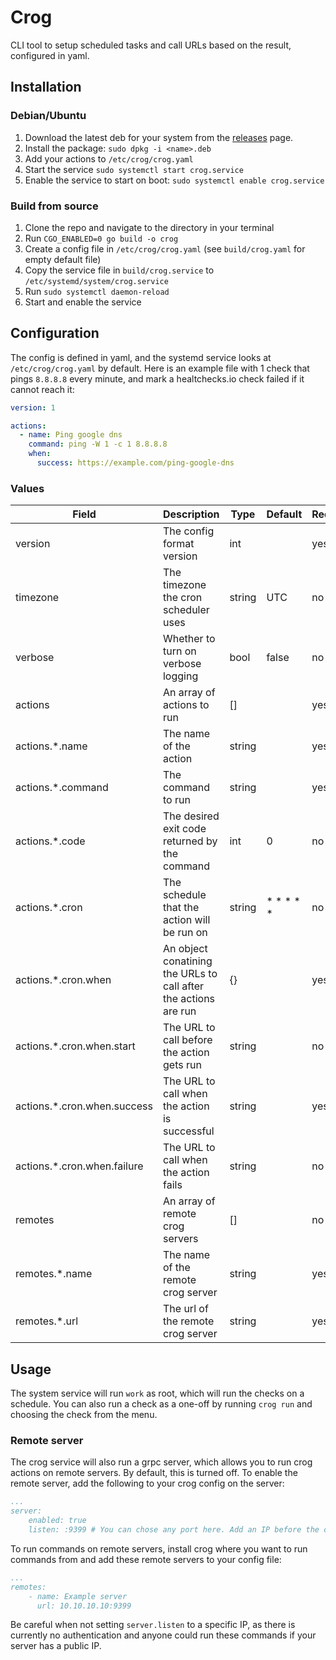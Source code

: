 # Crog

CLI tool to setup scheduled tasks and call URLs based on the result, configured in yaml.

## Installation

### Debian/Ubuntu

1. Download the latest deb for your system from the [releases](https://github.com/henrywhitaker3/crog/releases) page.
2. Install the package: `sudo dpkg -i <name>.deb`
3. Add your actions to `/etc/crog/crog.yaml`
4. Start the service `sudo systemctl start crog.service`
5. Enable the service to start on boot: `sudo systemctl enable crog.service`

### Build from source

1. Clone the repo and navigate to the directory in your terminal
2. Run `CGO_ENABLED=0 go build -o crog`
3. Create a config file in `/etc/crog/crog.yaml` (see `build/crog.yaml` for empty default file)
4. Copy the service file in `build/crog.service` to `/etc/systemd/system/crog.service`
5. Run `sudo systemctl daemon-reload`
6. Start and enable the service

## Configuration

The config is defined in yaml, and the systemd service looks at `/etc/crog/crog.yaml` by default. Here is an example file with 1 check that pings `8.8.8.8` every minute, and mark a healtchecks.io check failed if it cannot reach it:

```yaml
version: 1

actions:
  - name: Ping google dns
    command: ping -W 1 -c 1 8.8.8.8
    when:
      success: https://example.com/ping-google-dns
```

### Values

| Field | Description | Type | Default | Required |
| --- | --- | --- | --- | --- |
| version | The config format version | int |  | yes |
| timezone | The timezone the cron scheduler uses | string | UTC | no |
| verbose | Whether to turn on verbose logging | bool | false | no |
| actions | An array of actions to run | [] | | yes |
| actions.*.name | The name of the action | string | | yes |
| actions.*.command | The command to run | string | | yes |
| actions.*.code | The desired exit code returned by the command | int | 0 | no |
| actions.*.cron | The schedule that the action will be run on | string | * * * * * | no |
| actions.*.cron.when | An object conatining the URLs to call after the actions are run | {} | | yes |
| actions.*.cron.when.start | The URL to call before the action gets run | string | | no |
| actions.*.cron.when.success | The URL to call when the action is successful | string | | yes |
| actions.*.cron.when.failure | The URL to call when the action fails | string | | no |
| remotes | An array of remote crog servers | [] | | no |
| remotes.*.name | The name of the remote crog server | string | | yes |
| remotes.*.url | The url of the remote crog server | string | | yes |

## Usage

The system service will run `work` as root, which will run the checks on a schedule. You can also run a check as a one-off by running `crog run` and choosing the check from the menu.

### Remote server

The crog service will also run a grpc server, which allows you to run crog actions on remote servers. By default, this is turned off. To enable the remote server, add the following to your crog config on the server:

```yaml
...
server:
    enabled: true
    listen: :9399 # You can chose any port here. Add an IP before the colon to only listen on a specific IP address
```

To run commands on remote servers, install crog where you want to run commands from and add these remote servers to your config file:

```yaml
...
remotes:
    - name: Example server
      url: 10.10.10.10:9399
```

Be careful when not setting `server.listen` to a specific IP, as there is currently no authentication and anyone could run these commands if your server has a public IP.
